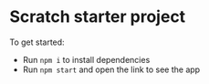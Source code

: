 # Scratch starter project

To get started:

- Run `npm i` to install dependencies
- Run `npm start` and open the link to see the app
